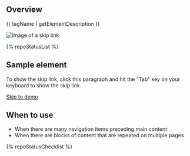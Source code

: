 ## Overview

{{ tagName | getElementDescription }}

<uxdot-example width-adjustment="220">
  <img src="{{ './skip-link.svg' | url }}" alt="Image of a skip link">
</uxdot-example>


{% repoStatusList %}           


## Sample element

To show the skip link, click this paragraph and hit the "Tab" key on your keyboard to show the skip link.

<rh-skip-link>
  <a href="#demo">Skip to demo</a>
</rh-skip-link>


## When to use
  - When there are many navigation items preceding main content
  - When there are blocks of content that are repeated on multiple pages


{% repoStatusChecklist %}
